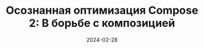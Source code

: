 ---
layout: post
title: "Осознанная оптимизация Compose 2: В борьбе с композицией"
date: 2024-02-28
reading_time: 15 минут
description: |
  Вторая часть руководства по оптимизации Jetpack Compose, где представлены новые решения, которые помогли улучшить производительность интерфейса, снизив задержки скролла с 5% до 0%.
thumbnail: "https://habrastorage.org/r/w1560/getpro/habr/upload_files/f1e/7b9/85b/f1e7b985b6c4e45caa14509e5bca35ed.png"
links:
  - name: Хабр
    url: "https://habr.com/p/796437"
    icon_url: https://assets.habr.com/habr-web/img/favicons/favicon-32.png
  - name: Medium
    url: "https://proandroiddev.com/conscious-compose-optimization-2-tackling-composition-f3e42ce3069d"
    icon: fa-brands fa-medium
---